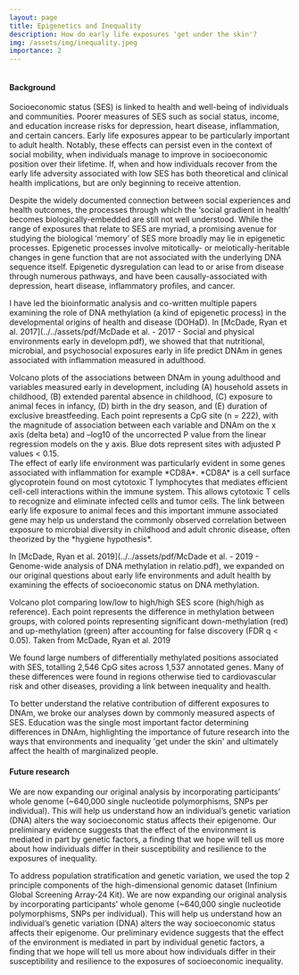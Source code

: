 ```yaml
---
layout: page
title: Epigenetics and Inequality
description: How do early life exposures 'get under the skin'?
img: /assets/img/inequality.jpeg
importance: 2
---
```


<div class="row">
    <div class="mx-auto" style="width: 600px">
        <img class="img-fluid rounded z-depth-1" src="{{ '/assets/img/inequality.jpeg' | relative_url }}" alt="" title="example image"/>
    </div>
</div>
<div class="caption">

</div>
</div>


#### Background 

Socioeconomic status (SES) is linked to health and well-being of individuals and communities. Poorer measures of SES such as social status, income, and education increase risks for depression, heart disease, inflammation, and certain cancers. Early life exposures appear to be particularly important to adult health. Notably, these effects can persist even in the context of social mobility, when individuals manage to improve in socioeconomic position over their lifetime. If, when and how individuals recover from the early life adversity associated with low SES has both theoretical and clinical health implications, but are only beginning to receive attention. 

Despite the widely documented connection between social experiences and health outcomes, the processes through which the ‘social gradient in health’ becomes biologically-embedded are still not well understood. While the range of exposures that relate to SES are myriad, a promising avenue for studying the biological ‘memory’ of SES more broadly may lie in epigenetic processes. Epigenetic processes involve mitotically- or meiotically-heritable changes in gene function that are not associated with the underlying DNA sequence itself. Epigenetic dysregulation can lead to or arise from disease through numerous pathways, and have been causally-associated with depression, heart disease, inflammatory profiles, and cancer.


I have led the bioinformatic analysis and co-written multiple papers examining the role of DNA methylation (a kind of epigenetic process) in the developmental origins of health and disease (DOHaD). In [McDade, Ryan et al. 2017](../../assets/pdf/McDade et al. - 2017 - Social and physical environments early in developm.pdf), we showed that that nutritional, microbial, and psychosocial exposures early in life predict DNAm in genes associated with inflammation measured in adulthood. 


<div class="row">
    <div class="mx-auto" style="width: 600px">
        <img class="img-fluid rounded z-depth-1" src="{{ '/assets/img/Inflammation_Volcano(3).pdf' | relative_url }}" alt="" title="example image"/>
    </div>
</div>
<div class="caption">
Volcano plots of the associations between DNAm in young adulthood and variables measured early in development, including (A) household assets in childhood, (B) extended parental absence in childhood, (C) exposure to animal feces in infancy, (D) birth in the dry season, and (E) duration of exclusive breastfeeding. Each point represents a CpG site (n = 222), with the magnitude of association between each variable and DNAm on the x axis (delta beta) and –log10 of the uncorrected P value from the linear regression models on the y axis. Blue dots represent sites with adjusted P values < 0.15.
</div>
</div>


<div class="row">
    <div class="mx-auto" style="width: 600px">
        <img class="img-fluid rounded z-depth-1" src="{{ '/assets/img/CD8A-inkscaped.pdf' | relative_url }}" alt="" title="example image"/>
    </div>
</div>
<div class="caption">
The effect of early life environment was particularly evident in some genes associated with inflammation for example *CD8A*. *CD8A* is a cell surface glycoprotein found on most cytotoxic T lymphocytes that mediates efficient cell-cell interactions within the immune system. This allows cytotoxic T cells to recognize and eliminate infected cells and tumor cells. The link between early life exposure to animal feces and this important immune associated gene may help us understand the commonly observed correlation between exposure to microbial diversity in childhood and adult chronic disease, often theorized by the *hygiene hypothesis*.  
</div>
</div>

In [McDade, Ryan et al. 2019](../../assets/pdf/McDade et al. - 2019 - Genome-wide analysis of DNA methylation in relatio.pdf), we expanded on our original questions about early life environments and adult health by examining the effects of socioeconomic status on DNA methylation. 

<div class="row">
    <div class="mx-auto" style="width: 600px">
        <img class="img-fluid rounded z-depth-1" src="{{ '/assets/img/hh_ll_volcano.tiff' | relative_url }}" alt="" title="example image"/>
    </div>
</div>
<div class="caption">
Volcano plot comparing low/low to high/high SES score (high/high as reference). Each point represents the difference in methylation between groups, with colored points representing significant down-methylation (red) and up-methylation (green) after accounting for false discovery (FDR q < 0.05). Taken from McDade, Ryan et al. 2019
</div>
</div>


We found large numbers of differentially methylated positions associated with SES, totalling 2,546 CpG sites across 1,537 annotated genes. Many of these differences were found in regions otherwise tied to cardiovascular risk and other diseases, providing a link between inequality and health.


<div class="row">
    <div class="mx-auto" style="width: 600px">
        <img class="img-fluid rounded z-depth-1" src="{{ '/assets/img/four_way_SES_venn.png' | relative_url }}" alt="" title="example image"/>
    </div>
</div>
<div class="caption">
To better understand the relative contribution of different exposures to DNAm, we broke our analyses down by commonly measured aspects of SES. Education was the single most important factor determining differences in DNAm, highlighting the importance of future research into the ways that environments and inequality 'get under the skin' and ultimately affect the health of marginalized people. 
</div>
</div>

#### Future research

We are now expanding our original analysis by incorporating participants’ whole genome (~640,000 single nucleotide polymorphisms, SNPs per individual). This will help us understand how an individual’s genetic variation (DNA) alters the way socioeconomic status affects their epigenome. Our preliminary evidence suggests that the effect of the environment is mediated in part by genetic factors, a finding that we hope will tell us more about how individuals differ in their susceptibility and resilience to the exposures of inequality.







To address population stratification and genetic variation, we used the top 2 principle components of the high-dimensional genomic dataset (Infinium Global Screening Array-24 Kit). We are now expanding our original analysis by incorporating participants’ whole genome (~640,000 single nucleotide polymorphisms, SNPs per individual). This will help us understand how an individual’s genetic variation (DNA) alters the way socioeconomic status affects their epigenome. Our preliminary evidence suggests that the effect of the environment is mediated in part by individual genetic factors, a finding that we hope will tell us more about how individuals differ in their susceptibility and resilience to the exposures of socioeconomic inequality. 
